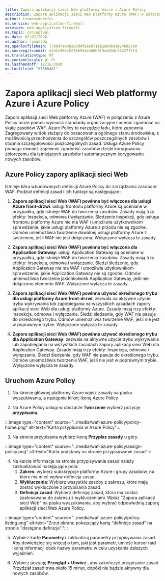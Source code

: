 ```yaml
---
title: Zapora aplikacji sieci Web platformy Azure i Azure Policy
description: Zapora aplikacji sieci Web platformy Azure (WAF) w połączeniu z Azure Policy może pomóc wymusić standardy organizacyjne i ocenić zgodność na skalę zasobów WAF
author: tremansdoerfer
ms.service: web-application-firewall
services: web-application-firewall
ms.topic: conceptual
ms.date: 07/07/2020
ms.author: rimansdo
ms.openlocfilehash: 7798d7e960286d4f8aa971eb2eb0b03d24bd6360
ms.sourcegitcommit: d2d1c90ec5218b93abb80b8f3ed49dcf4327f7f4
ms.translationtype: MT
ms.contentlocale: pl-PL
ms.lasthandoff: 12/16/2020
ms.locfileid: "97589461"
---
```

# <a name="azure-web-application-firewall-and-azure-policy"></a>Zapora aplikacji sieci Web platformy Azure i Azure Policy

Zapora aplikacji sieci Web platformy Azure (WAF) w połączeniu z Azure Policy może pomóc wymusić standardy organizacyjne i ocenić zgodność na skalę zasobów WAF. Azure Policy to narzędzie ładu, które zapewnia Zagregowany widok służący do oszacowania ogólnego stanu środowiska, z możliwością przechodzenia do szczegółów poszczególnych zasobów i stopnia szczegółowości poszczególnych zasad. Usługa Azure Policy pomaga również zapewnić zgodność zasobów dzięki korygowaniu zbiorczemu dla istniejących zasobów i automatycznym korygowaniu nowych zasobów.

## <a name="azure-policy-for-web-application-firewall"></a>Azure Policy zapory aplikacji sieci Web

Istnieje kilka wbudowanych definicji Azure Policy do zarządzania zasobami WAF. Podział definicji zasad i ich funkcje są następujące:

1. **Zapora aplikacji sieci Web (WAF) powinna być włączona dla usługi Azure front-drzwi**: usługi frontonu platformy Azure są oceniane w przypadku, gdy istnieje WAF do tworzenia zasobów. Zasady mają trzy efekty: Inspekcja, odmowa i wyłączanie. Śledzenie inspekcji, gdy usługa frontonu platformy Azure nie ma WAF i umożliwia użytkownikom sprawdzenie, jakie usługi platformy Azure z przodu nie są zgodne. Odmów uniemożliwia tworzenie dowolnej usługi platformy Azure z systemem, jeśli WAF nie jest dołączona. Wyłączone wyłącza te zasady.

2. **Zapora aplikacji sieci Web (WAF) powinna być włączona dla Application Gateway**: usługi Application Gateway są oceniane w przypadku, gdy istnieje WAF do tworzenia zasobów. Zasady mają trzy efekty: Inspekcja, odmowa i wyłączanie. Śledzi śledzenie, gdy Application Gateway nie ma WAF i umożliwia użytkownikom sprawdzenie, jakie Application Gateway nie są zgodne. Odmów uniemożliwia tworzenie jakichkolwiek Application Gateway, jeśli nie dołączono elementu WAF. Wyłączone wyłącza te zasady.

3. **Zapora aplikacji sieci Web (WAF) powinna używać określonego trybu dla usługi platformy Azure front-drzwi**: zezwala na aktywne użycie trybu wykrywania lub zapobiegania na wszystkich zasadach zapory aplikacji sieci Web dla usługi platformy Azure. Zasady mają trzy efekty: Inspekcja, odmowa i wyłączanie. Śledzi śledzenie, gdy WAF nie pasuje do określonego trybu. Odmów uniemożliwia tworzenie WAF, jeśli nie jest w poprawnym trybie. Wyłączone wyłącza te zasady.

4. **Zapora aplikacji sieci Web (WAF) powinna używać określonego trybu dla Application Gateway**: zezwala na aktywne użycie trybu wykrywania lub zapobiegania na wszystkich zasadach zapory aplikacji sieci Web dla Application Gateway. Zasady mają trzy efekty: Inspekcja, odmowa i wyłączanie. Śledzi śledzenie, gdy WAF nie pasuje do określonego trybu. Odmów uniemożliwia tworzenie WAF, jeśli nie jest w poprawnym trybie. Wyłączone wyłącza te zasady.

## <a name="launch-an-azure-policy"></a>Uruchom Azure Policy

1.  Na stronie głównej platformy Azure wpisz zasady na pasku wyszukiwania, a następnie kliknij ikonę Azure Policy

2.  Na Azure Policy usługi w obszarze **Tworzenie** wybierz pozycję **przypisania**.

:::image type="content" source="../media/waf-azure-policy/policy-home.png" alt-text="Karta przypisania w Azure Policy":::

3.  Na stronie przypisania wybierz ikonę **Przypisz zasady** u góry.

:::image type="content" source="../media/waf-azure-policy/assign-policy.png" alt-text="Karta podstawy na stronie przypisywanie zasad":::

4.  Na karcie informacje na stronie przypisywanie zasad należy zaktualizować następujące pola:
    1.  **Zakres**: wybierz subskrypcje platformy Azure i grupy zasobów, na które ma mieć wpływ definicja zasad.
    2.  **Wykluczenia**: Wybierz wszystkie zasoby z zakresu, które mają zostać wykluczone z przypisania zasad.
    3.  **Definicja zasad**: Wybierz definicję zasad, która ma zostać zastosowana do zakresu z wykluczeniami. Wpisz "Zapora aplikacji sieci Web" na pasku wyszukiwania, aby wybrać odpowiednią zaporę aplikacji sieci Web Azure Policy.

:::image type="content" source="../media/waf-azure-policy/policy-listing.png" alt-text="Zrzut ekranu pokazujący kartę &quot;definicje zasad&quot; na stronie &quot;dostępne definicje&quot;.":::

5.  Wybierz kartę **Parametry** i zaktualizuj parametry przypisywania zasad. Aby dowiedzieć się więcej o tym, jaki jest parametr, umieść kursor nad ikoną informacji obok nazwy parametru w celu uzyskania dalszych wyjaśnień.

6.  Wybierz pozycję **Przegląd + Utwórz** , aby zakończyć przypisanie zasad. Przydział zasad trwa około 15 minut, dopóki nie będzie aktywny dla nowych zasobów.
